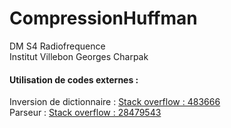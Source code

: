 # CompressionHuffman
DM S4 Radiofrequence \
Institut Villebon Georges Charpak

#### Utilisation de codes externes :
Inversion de dictionnaire : [Stack overflow : 483666](https://stackoverflow.com/questions/483666/python-reverse-invert-a-mapping) \
Parseur : [Stack overflow : 28479543](https://stackoverflow.com/questions/28479543/run-python-script-with-some-of-the-argument-that-are-optional)
